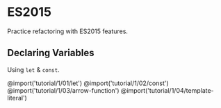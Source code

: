 # ES2015
Practice refactoring with ES2015 features.

## Declaring Variables
Using `let` & `const`.

@import('tutorial/1/01/let')
@import('tutorial/1/02/const')
@import('tutorial/1/03/arrow-function')
@import('tutorial/1/04/template-literal')
